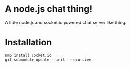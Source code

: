 # A node.js chat thing!

A little node.js and socket.io powered chat server like thing.

# Installation

    nmp install socket.io
    git submodule update --init --recursive

